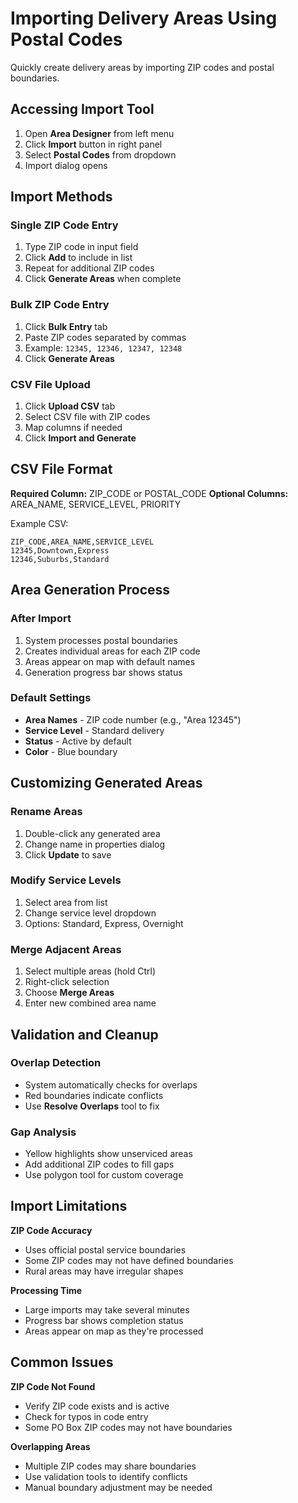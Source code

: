 # Importing Delivery Areas Using Postal Codes

Quickly create delivery areas by importing ZIP codes and postal boundaries.

## Accessing Import Tool

1. Open **Area Designer** from left menu
2. Click **Import** button in right panel
3. Select **Postal Codes** from dropdown
4. Import dialog opens

## Import Methods

### Single ZIP Code Entry
1. Type ZIP code in input field
2. Click **Add** to include in list
3. Repeat for additional ZIP codes
4. Click **Generate Areas** when complete

### Bulk ZIP Code Entry
1. Click **Bulk Entry** tab
2. Paste ZIP codes separated by commas
3. Example: `12345, 12346, 12347, 12348`
4. Click **Generate Areas**

### CSV File Upload
1. Click **Upload CSV** tab
2. Select CSV file with ZIP codes
3. Map columns if needed
4. Click **Import and Generate**

## CSV File Format

**Required Column:** ZIP_CODE or POSTAL_CODE
**Optional Columns:** AREA_NAME, SERVICE_LEVEL, PRIORITY

Example CSV:
```
ZIP_CODE,AREA_NAME,SERVICE_LEVEL
12345,Downtown,Express
12346,Suburbs,Standard
```

## Area Generation Process

### After Import
1. System processes postal boundaries
2. Creates individual areas for each ZIP code
3. Areas appear on map with default names
4. Generation progress bar shows status

### Default Settings
- **Area Names** - ZIP code number (e.g., "Area 12345")
- **Service Level** - Standard delivery
- **Status** - Active by default
- **Color** - Blue boundary

## Customizing Generated Areas

### Rename Areas
1. Double-click any generated area
2. Change name in properties dialog
3. Click **Update** to save

### Modify Service Levels
1. Select area from list
2. Change service level dropdown
3. Options: Standard, Express, Overnight

### Merge Adjacent Areas
1. Select multiple areas (hold Ctrl)
2. Right-click selection
3. Choose **Merge Areas**
4. Enter new combined area name

## Validation and Cleanup

### Overlap Detection
- System automatically checks for overlaps
- Red boundaries indicate conflicts
- Use **Resolve Overlaps** tool to fix

### Gap Analysis
- Yellow highlights show unserviced areas
- Add additional ZIP codes to fill gaps
- Use polygon tool for custom coverage

## Import Limitations

**ZIP Code Accuracy**
- Uses official postal service boundaries
- Some ZIP codes may not have defined boundaries
- Rural areas may have irregular shapes

**Processing Time**
- Large imports may take several minutes
- Progress bar shows completion status
- Areas appear on map as they're processed

## Common Issues

**ZIP Code Not Found**
- Verify ZIP code exists and is active
- Check for typos in code entry
- Some PO Box ZIP codes may not have boundaries

**Overlapping Areas**
- Multiple ZIP codes may share boundaries
- Use validation tools to identify conflicts
- Manual boundary adjustment may be needed